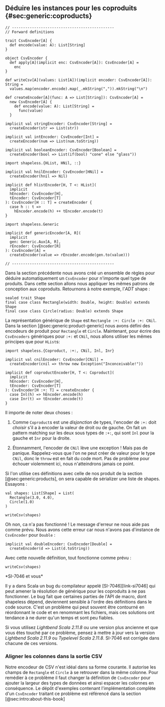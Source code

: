 ## Déduire les instances pour les coproduits {#sec:generic:coproducts}

```tut:book:invisible
// ----------------------------------------------
// Forward definitions

trait CsvEncoder[A] {
  def encode(value: A): List[String]
}

object CsvEncoder {
  def apply[A](implicit enc: CsvEncoder[A]): CsvEncoder[A] =
    enc
}

def writeCsv[A](values: List[A])(implicit encoder: CsvEncoder[A]): String =
  values.map(encoder.encode).map(_.mkString(",")).mkString("\n")

def createEncoder[A](func: A => List[String]): CsvEncoder[A] =
  new CsvEncoder[A] {
    def encode(value: A): List[String] =
      func(value)
  }

implicit val stringEncoder: CsvEncoder[String] =
  createEncoder(str => List(str))

implicit val intEncoder: CsvEncoder[Int] =
  createEncoder(num => List(num.toString))

implicit val booleanEncoder: CsvEncoder[Boolean] =
  createEncoder(bool => List(if(bool) "cone" else "glass"))

import shapeless.{HList, HNil, ::}

implicit val hnilEncoder: CsvEncoder[HNil] =
  createEncoder(hnil => Nil)

implicit def hlistEncoder[H, T <: HList](
  implicit
  hEncoder: CsvEncoder[H],
  tEncoder: CsvEncoder[T]
): CsvEncoder[H :: T] = createEncoder {
  case h :: t =>
    hEncoder.encode(h) ++ tEncoder.encode(t)
}

import shapeless.Generic

implicit def genericEncoder[A, R](
  implicit
  gen: Generic.Aux[A, R],
  rEncoder: CsvEncoder[R]
): CsvEncoder[A] =
  createEncoder(value => rEncoder.encode(gen.to(value)))

// ----------------------------------------------
```
Dans la section précédente nous avons créé un ensemble de règles
pour déduire automatiquement un `CsvEncoder` pour n'importe quel type de produits.
Dans cette section allons nous appliquer les mêmes patrons de conception aux coproduits.
Retournons à notre exemple, l'*ADT* shape :

```tut:book:silent
sealed trait Shape
final case class Rectangle(width: Double, height: Double) extends Shape
final case class Circle(radius: Double) extends Shape
```

La représentation générique de `Shape` est
`Rectangle :+: Circle :+: CNil`.
Dans la section [@sec:generic:product-generic]
nous avons défini des encodeurs de produit pour `Rectangle` et `Circle`.
Maintenant, pour écrire des `CsvEncoders` génériques pour `:+:` et `CNil`,
nous allons utiliser les mêmes principes que pour `HList`s:

```tut:book:silent
import shapeless.{Coproduct, :+:, CNil, Inl, Inr}

implicit val cnilEncoder: CsvEncoder[CNil] =
  createEncoder(cnil => throw new Exception("Inconceivable!"))

implicit def coproductEncoder[H, T <: Coproduct](
  implicit
  hEncoder: CsvEncoder[H],
  tEncoder: CsvEncoder[T]
): CsvEncoder[H :+: T] = createEncoder {
  case Inl(h) => hEncoder.encode(h)
  case Inr(t) => tEncoder.encode(t)
}
```

Il importe de noter deux choses :

 1. Comme `Coproduct`s est une *disjonction* de types,
    l'encoder de `:+:` doit *choisir*
    s'il a à encoder la valeur de droit ou de gauche.
    On fait un pattern matching sur les deux sous types de `:+:`,
    qui sont `Inl` pour la gauche et `Inr` pour la droite.

 2. Étonnamment, l'encoder de `CNil` lève une exception !
    Mais pas de panique.
    Rappelez-vous que l'on ne peut
    créer de valeur pour le type `CNil`,
    donc le `throw` est en fait du code mort.
    Pas de problème pour échouer violemment ici, 
    nous n'atteindrons jamais ce point.

Si l'on utilise ces définitions avec celle de nos produit de la section [@sec:generic:products],
on sera capable de sérializer une liste de shapes.
Essayons :

```tut:book:silent
val shapes: List[Shape] = List(
  Rectangle(3.0, 4.0),
  Circle(1.0)
)
```

```tut:book:fail
writeCsv(shapes)
```

Oh non, ca n'a pas fonctionné !
Le message d'erreur ne nous aide pas comme prévu.
Nous avons cette erreur car nous n'avons
pas d'instance de `CsvEncoder` pour `Double` :

```tut:book:silent
implicit val doubleEncoder: CsvEncoder[Double] =
  createEncoder(d => List(d.toString))
```

Avec cette nouvelle définition, tout fonctionne comme prévu :

```tut:book
writeCsv(shapes)
```

<div class="callout callout-warning">
  *SI-7046 et vous*

  Il y a dans Scala un bug du compilateur appelé [SI-7046][link-si7046]
  qui peut amener la résolution de générique pour les coproduits à ne pas fonctionner.
  Le bug fait que certaines parties de l'API de macro,
  dont shapeless dépend, deviennent sensible à l'ordre
  des définitions dans le code source.
  C'est un problème qui peut souvent être contourné
  en réordonnant le code et en renommant les fichiers,
  mais ces solutions ont tendance à ne durer qu'un temps
  et sont peu fiables.

  Si vous utilisez *Lightbend Scala 2.11.8* ou une version plus ancienne
  et que vous êtes touché par ce problème, pensez à mettre à jour
  vers la version *Lightbend Scala 2.11.9* ou *Typelevel Scala 2.11.8*.
  SI-7046 est corrigée dans chacune de ces versions.
</div>

### Aligner les colonnes dans la sortie CSV

Notre encodeur de CSV n'est idéal dans sa forme courante.
Il autorise les champs de `Rectangle` et `Circle`
à se retrouver dans la même colonne.
Pour remédier à ce problème il faut changer
la définition de `CsvEncoder`
pour ajouter la largeur des types de données et ainsi
espacer les colonnes en conséquence.
Le dépôt d'exemples contenant
l'implémentation complète d'un `CsvEncoder`
traitant ce problème est
référencé dans la section [@sec:intro:about-this-book]
